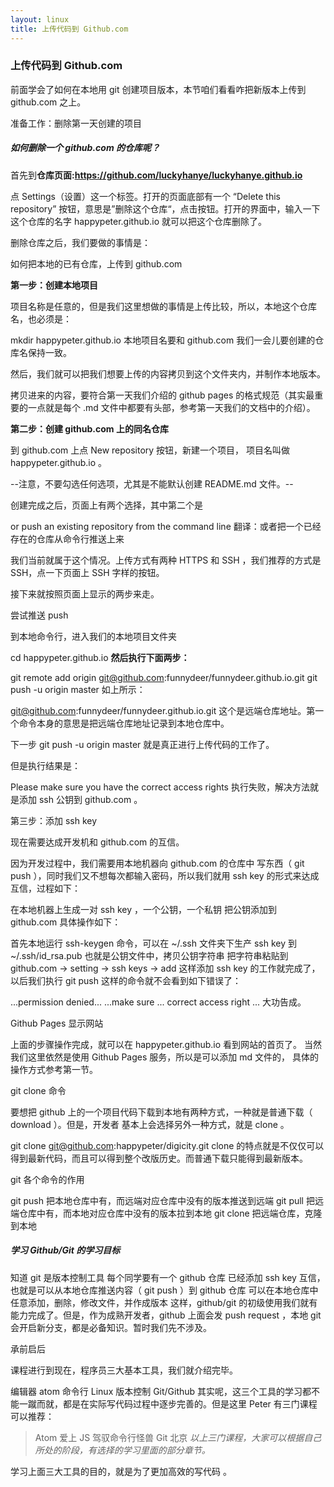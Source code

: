```yaml
---
layout: linux
title: 上传代码到 Github.com
---
```


### 上传代码到 Github.com



前面学会了如何在本地用 git 创建项目版本，本节咱们看看咋把新版本上传到 github.com 之上。


准备工作：删除第一天创建的项目


##### 如何删除一个 github.com 的仓库呢？


首先到**仓库页面:https://github.com/luckyhanye/luckyhanye.github.io**

点 Settings（设置）这一个标签。打开的页面底部有一个 “Delete this repository” 按钮，意思是”删除这个仓库“，点击按钮。打开的界面中，输入一下这个仓库的名字 happypeter.github.io 就可以把这个仓库删除了。

删除仓库之后，我们要做的事情是：

如何把本地的已有仓库，上传到 github.com

**第一步：创建本地项目**

项目名称是任意的，但是我们这里想做的事情是上传比较，所以，本地这个仓库名，也必须是：

mkdir happypeter.github.io
本地项目名要和 github.com 我们一会儿要创建的仓库名保持一致。

然后，我们就可以把我们想要上传的内容拷贝到这个文件夹内，并制作本地版本。

拷贝进来的内容，要符合第一天我们介绍的 github pages 的格式规范（其实最重要的一点就是每个 .md 文件中都要有头部，参考第一天我们的文档中的介绍）。

**第二步：创建 github.com 上的同名仓库**

到 github.com 上点 New repository 按钮，新建一个项目， 项目名叫做 happypeter.github.io 。

--注意，不要勾选任何选项，尤其是不能默认创建 README.md 文件。--

创建完成之后，页面上有两个选择，其中第二个是

or push an existing repository from the command line
翻译：或者把一个已经存在的仓库从命令行推送上来

我们当前就属于这个情况。上传方式有两种 HTTPS 和 SSH ，我们推荐的方式是 SSH，点一下页面上 SSH 字样的按钮。

接下来就按照页面上显示的两步来走。

尝试推送 push

到本地命令行，进入我们的本地项目文件夹

cd happypeter.github.io
**然后执行下面两步：**

git remote add origin git@github.com:funnydeer/funnydeer.github.io.git
git push -u origin master
如上所示：

git@github.com:funnydeer/funnydeer.github.io.git
这个是远端仓库地址。第一个命令本身的意思是把远端仓库地址记录到本地仓库中。

下一步 git push -u origin master 就是真正进行上传代码的工作了。

但是执行结果是：

Please make sure you have the correct access rights
执行失败，解决方法就是添加 ssh 公钥到 github.com 。

第三步：添加 ssh key

现在需要达成开发机和 github.com 的互信。

因为开发过程中，我们需要用本地机器向 github.com 的仓库中 写东西（ git push ），同时我们又不想每次都输入密码，所以我们就用 ssh key 的形式来达成互信，过程如下：

在本地机器上生成一对 ssh key ，一个公钥，一个私钥
把公钥添加到 github.com
具体操作如下：

首先本地运行 ssh-keygen 命令，可以在 ~/.ssh 文件夹下生产 ssh key
到 ~/.ssh/id_rsa.pub 也就是公钥文件中，拷贝公钥字符串
把字符串粘贴到 github.com -> setting -> ssh keys -> add
这样添加 ssh key 的工作就完成了，以后我们执行 git push 这样的命令就不会看到如下错误了：

...permission denied...
...make sure ... correct access right ...
大功告成。

Github Pages 显示网站

上面的步骤操作完成，就可以在 happypeter.github.io 看到网站的首页了。 当然我们这里依然是使用 Github Pages 服务，所以是可以添加 md 文件的， 具体的操作方式参考第一节。

git clone 命令

要想把 github 上的一个项目代码下载到本地有两种方式，一种就是普通下载（ download ）。但是，开发者 基本上会选择另外一种方式，就是 clone 。

git clone git@github.com:happypeter/digicity.git
clone 的特点就是不仅仅可以得到最新代码，而且可以得到整个改版历史。而普通下载只能得到最新版本。

git 各个命令的作用

git push 把本地仓库中有，而远端对应仓库中没有的版本推送到远端
git pull 把远端仓库中有，而本地对应仓库中没有的版本拉到本地
git clone 把远端仓库，克隆到本地

##### 学习 Github/Git 的学习目标

知道 git 是版本控制工具
每个同学要有一个 github 仓库
已经添加 ssh key 互信，也就是可以从本地仓库推送内容（ git push ）到 github 仓库
可以在本地仓库中任意添加，删除，修改文件，并作成版本
这样，github/git 的初级使用我们就有能力完成了。但是，作为成熟开发者，github 上面会发 push request ，本地 git 会开启新分支，都是必备知识。暂时我们先不涉及。

承前启后

课程进行到现在，程序员三大基本工具，我们就介绍完毕。

编辑器 atom
命令行 Linux
版本控制 Git/Github
其实呢，这三个工具的学习都不能一蹴而就，都是在实际写代码过程中逐步完善的。但是这里 Peter 有三门课程可以推荐：

>Atom 爱上 JS
>驾驭命令行怪兽
>Git 北京
*以上三门课程，大家可以根据自己所处的阶段，有选择的学习里面的部分章节。*

学习上面三大工具的目的，就是为了更加高效的写代码 。